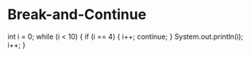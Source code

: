 # Break-and-Continue
int i = 0; while (i &lt; 10) {   if (i == 4) {     i++;     continue;   }   System.out.println(i);   i++; }
